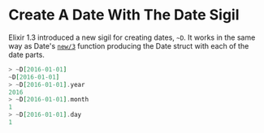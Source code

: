 # Create A Date With The Date Sigil

Elixir 1.3 introduced a new sigil for creating dates, `~D`. It works in the
same way as Date's
[`new/3`](http://elixir-lang.org/docs/stable/elixir/Date.html#new/3)
function producing the Date struct with each of the date parts.

```elixir
> ~D[2016-01-01]
~D[2016-01-01]
> ~D[2016-01-01].year
2016
> ~D[2016-01-01].month
1
> ~D[2016-01-01].day
1
```
